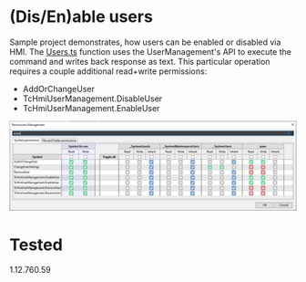 # (Dis/En)able users

Sample project demonstrates, how users can be enabled or disabled via HMI. The [Users.ts](Users%20Enable/Users.ts) function uses the UserManagement's API to execute the command and writes back response as text. This particular operation requires a couple additional read+write permissions:
* AddOrChangeUser
* TcHmiUserManagement.DisableUser
* TcHmiUserManagement.EnableUser

![euser](Users%20Enable/Images/euser.png)

# Tested
1.12.760.59
